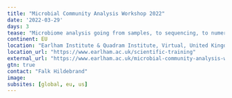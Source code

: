 ```yaml
---
title: "Microbial Community Analysis Workshop 2022"
date: '2022-03-29'
days: 3
tease: "Microbiome analysis going from samples, to sequencing, to numerical ecology analysis"
continent: EU
location: "Earlham Institute & Quadram Institute, Virtual, United Kingdom"
location_url: "https://www.earlham.ac.uk/scientific-training"
external_url: "https://www.earlham.ac.uk/microbial-community-analysis-workshop-2022"
gtn: true
contact: "Falk Hildebrand"
image: 
subsites: [global, eu, us]
---
```

